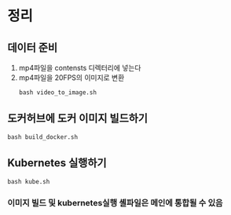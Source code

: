 # 정리

## 데이터 준비
1. mp4파일을 contensts 디렉터리에 넣는다
2. mp4파일을 20FPS의 이미지로 변환
    ```
    bash video_to_image.sh
    ```
## 도커허브에 도커 이미지 빌드하기
```
bash build_docker.sh
```
## Kubernetes 실행하기
```
bash kube.sh
```

### 이미지 빌드 및 kubernetes실행 셸파일은 메인에 통합될 수 있음
